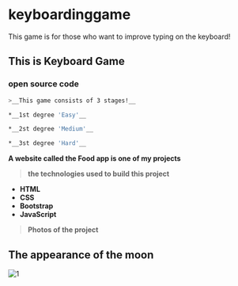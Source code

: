 # keyboardinggame
This game is for those who want to improve typing on the keyboard!

## This is Keyboard Game
### open source code
```bash
>__This game consists of 3 stages!__

*__1st degree 'Easy'__

*__2st degree 'Medium'__

*__3st degree 'Hard'__

```

__A website called the Food app is one of my projects__

>__the technologies used to build this project__
* __HTML__
* __CSS__
* __Bootstrap__
* __JavaScript__

>__Photos of the project__

## The appearance of the moon

![1](https://user-images.githubusercontent.com/73382973/134768713-39cf10a0-2aff-4461-8652-62f19fcb1099.PNG)
